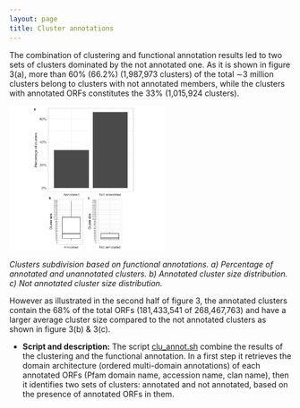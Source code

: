 ```yaml
---
layout: page
title: Cluster annotations
---
```


The combination of clustering and functional annotation results led to two sets of clusters dominated by the not annotated one. As it is shown in figure 3(a), more than 60% (66.2%) (1,987,973 clusters) of the total ∼3 million clusters belong to clusters with not annotated members, while the clusters with annotated ORFs constitutes the 33% (1,015,924 clusters).


<img alt="cluster_annotations.png" src="/img/cluster_annotations.png" width="55%" height="" >

*Clusters subdivision based on functional annotations. a) Percentage of annotated and unannotated clusters. b) Annotated cluster size distribution. c) Not annotated cluster size distribution.*

However as illustrated in the second half of figure 3, the annotated clusters contain the 68% of the total ORFs (181,433,541 of 268,467,763) and have a larger average cluster size compared to the not annotated clusters as shown in figure 3(b) & 3(c).

- **Script and description:** The script [clu_annot.sh](scripts/Cluster_annotation/clu_annot.sh) combine the results of the clustering and the functional annotation. In a first step it retrieves the domain architecture (ordered multi-domain annotations) of each annotated ORFs (Pfam domain name, accession name, clan name), then it identifies two sets of clusters: annotated and not annotated, based on the presence of annotated ORFs in them.
